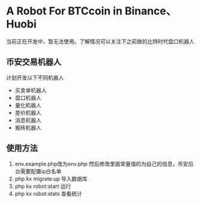 # A Robot For BTCcoin in Binance、Huobi

当前正在开发中，暂无法使用。了解情况可以关注下之前做的比特时代盘口机器人

## 币安交易机器人
计划开发以下不同机器人

- 买卖单机器人
- 盘口机器人
- 量化机器人
- 差价机器人
- 消息机器人
- 搬砖机器人

## 使用方法
1. env.example.php改为env.php
然后修改里面常量值的为自己的信息，币安后台需要配置ip白名单
2. php kx migrate:up 导入数据库
3. php kx robot:start 运行
4. php kx robot:stats 查看统计 